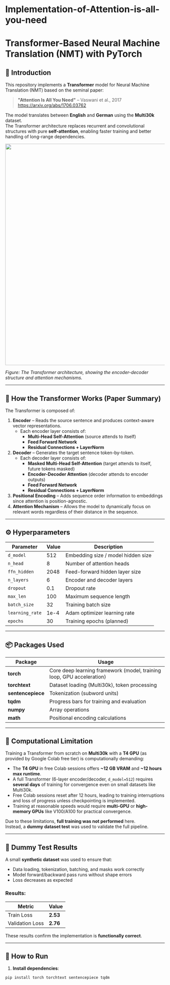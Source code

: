 # Implementation-of-Attention-is-all-you-need

# Transformer-Based Neural Machine Translation (NMT) with PyTorch

## 📌 Introduction
This repository implements a **Transformer** model for Neural Machine Translation (NMT) based on the seminal paper:

> **"Attention Is All You Need"** – Vaswani et al., 2017  
> https://arxiv.org/abs/1706.03762

The model translates between **English** and **German** using the **Multi30k** dataset.  
The Transformer architecture replaces recurrent and convolutional structures with pure **self-attention**, enabling faster training and better handling of long-range dependencies.

<p align="center">
  <img src="https://raw.githubusercontent.com/asyml/texar-pytorch/master/docs/_static/img/transformer.png" width="700"/>
</p>

*Figure: The Transformer architecture, showing the encoder-decoder structure and attention mechanisms.*

---

## 🧠 How the Transformer Works (Paper Summary)
The Transformer is composed of:
1. **Encoder** – Reads the source sentence and produces context-aware vector representations.  
   - Each encoder layer consists of:
     - **Multi-Head Self-Attention** (source attends to itself)
     - **Feed Forward Network**
     - **Residual Connections + LayerNorm**
2. **Decoder** – Generates the target sentence token-by-token.  
   - Each decoder layer consists of:
     - **Masked Multi-Head Self-Attention** (target attends to itself, future tokens masked)
     - **Encoder-Decoder Attention** (decoder attends to encoder outputs)
     - **Feed Forward Network**
     - **Residual Connections + LayerNorm**
3. **Positional Encoding** – Adds sequence order information to embeddings since attention is position-agnostic.
4. **Attention Mechanism** – Allows the model to dynamically focus on relevant words regardless of their distance in the sequence.

---

## ⚙️ Hyperparameters
| Parameter         | Value     | Description |
|-------------------|-----------|-------------|
| `d_model`         | 512       | Embedding size / model hidden size |
| `n_head`          | 8         | Number of attention heads |
| `ffn_hidden`      | 2048      | Feed-forward hidden layer size |
| `n_layers`        | 6         | Encoder and decoder layers |
| `dropout`         | 0.1       | Dropout rate |
| `max_len`         | 100       | Maximum sequence length |
| `batch_size`      | 32        | Training batch size |
| `learning_rate`   | 1e-4      | Adam optimizer learning rate |
| `epochs`          | 30        | Training epochs (planned) |

---

## 📦 Packages Used
| Package         | Usage |
|-----------------|-------|
| **torch**       | Core deep learning framework (model, training loop, GPU acceleration) |
| **torchtext**   | Dataset loading (Multi30k), token processing |
| **sentencepiece** | Tokenization (subword units) |
| **tqdm**        | Progress bars for training and evaluation |
| **numpy**       | Array operations |
| **math**        | Positional encoding calculations |

---

## 🚫 Computational Limitation
Training a Transformer from scratch on **Multi30k** with a **T4 GPU** (as provided by Google Colab free tier) is computationally demanding:
- The **T4 GPU** in free Colab sessions offers **~12 GB VRAM** and **~12 hours max runtime**.
- A full Transformer (6-layer encoder/decoder, `d_model=512`) requires **several days** of training for convergence even on small datasets like Multi30k.
- Free Colab sessions reset after 12 hours, leading to training interruptions and loss of progress unless checkpointing is implemented.
- Training at reasonable speeds would require **multi-GPU** or **high-memory GPUs** like V100/A100 for practical convergence.

Due to these limitations, **full training was not performed** here.  
Instead, a **dummy dataset test** was used to validate the full pipeline.

---

## 🧪 Dummy Test Results
A small **synthetic dataset** was used to ensure that:
- Data loading, tokenization, batching, and masks work correctly
- Model forward/backward pass runs without shape errors
- Loss decreases as expected

### Results:
| Metric       | Value |
|--------------|-------|
| Train Loss   | **2.53** |
| Validation Loss | **2.76** |

These results confirm the implementation is **functionally correct**.

---

## 🚀 How to Run
1. **Install dependencies**:
```bash
pip install torch torchtext sentencepiece tqdm
